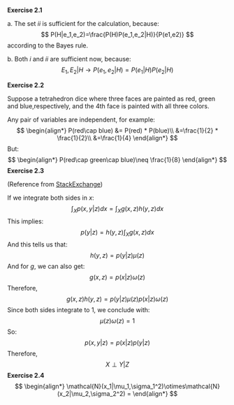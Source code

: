 **Exercise 2.1**

a. The set $ii$ is sufficient for the calculation, because:
$$
P(H|e_1,e_2)=\frac{P(H)P(e_1,e_2|H)}{P(e1,e2)}
$$
according to the Bayes rule.

b. Both $i$ and $ii$ are sufficient now, because:
$$
E_1,E_2|H\rightarrow P(e_1,e_2|H)=P(e_1|H)P(e_2|H)
$$

**Exercise 2.2**

Suppose a tetrahedron dice where three faces are painted as red, green and blue,respectively, and the 4th face is painted with all three colors.

Any pair of variables are independent, for example:
$$
\begin{align*}
P(red\cap blue) &= P(red) * P(blue)\\
&=\frac{1}{2} * \frac{1}{2}\\
&=\frac{1}{4}
\end{align*}
$$
But:
$$
\begin{align*}
P(red\cap green\cap blue)\neq \frac{1}{8}
\end{align*}
$$
**Exercise 2.3**

(Reference from [StackExchange](https://stats.stackexchange.com/questions/125479/conditional-independence-iff-joint-factorizes))

If we integrate both sides in $x$:
$$
\int_Xp(x,y|z)dx=\int_Xg(x,z)h(y,z)dx
$$
This implies:
$$
p(y|z)=h(y,z)\int_Xg(x,z)dx
$$
And this tells us that:
$$
h(y,z)=p(y|z)\mu(z)
$$
And for $g$, we can also get:
$$
g(x,z)=p(x|z)\omega(z)
$$
Therefore,
$$
g(x,z)h(y,z)=p(y|z)\mu(z)p(x|z)\omega(z)
$$
Since both sides integrate to 1, we conclude with:
$$
\mu(z)\omega(z)=1
$$
So:
$$
p(x,y|z)=p(x|z)p(y|z)
$$
Therefore,
$$
X\perp Y|Z
$$
**Exercise 2.4**
$$
\begin{align*}
\mathcal{N}(x_1|\mu_1,\sigma_1^2)\otimes\mathcal{N}(x_2|\mu_2,\sigma_2^2) = 
\end{align*}
$$
